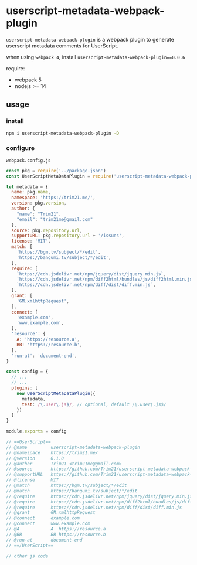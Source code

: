 # userscript-metadata-webpack-plugin

`userscript-metadata-webpack-plugin` is a webpack plugin to
generate userscript metadata comments for UserScript.

when using `webpack 4`, install `userscript-metadata-webpack-plugin==0.0.6`

require:
- webpack 5
- nodejs >= 14

## usage

### install

```bash
npm i userscript-metadata-webpack-plugin -D
```

### configure

`webpack.config.js`

```javascript
const pkg = require('../package.json')
const UserScriptMetaDataPlugin = require('userscript-metadata-webpack-plugin')

let metadata = {
  name: pkg.name,
  namespace: 'https://trim21.me/',
  version: pkg.version,
  author: {
    "name": "Trim21",
    "email": "trim21me@gmail.com"
  },
  source: pkg.repository.url,
  supportURL: pkg.repository.url + '/issues',
  license: 'MIT',
  match: [
    'https://bgm.tv/subject/*/edit',
    'https://bangumi.tv/subject/*/edit',
  ],
  require: [
    `https://cdn.jsdelivr.net/npm/jquery/dist/jquery.min.js`,
    `https://cdn.jsdelivr.net/npm/diff2html/bundles/js/diff2html.min.js`,
    `https://cdn.jsdelivr.net/npm/diff/dist/diff.min.js`,
  ],
  grant: [
    'GM.xmlhttpRequest',
  ],
  connect: [
    'example.com',
    'www.example.com',
  ],
  'resource': {
    A: 'https://resource.a',
    BB: 'https://resource.b',
  },
  'run-at': 'document-end',
}

const config = {
  // ...
  // ...
  plugins: [
    new UserScriptMetaDataPlugin({
      metadata,
      test: /\.user\.js$/, // optional, default /\.user\.js$/
    })
  ]
}

module.exports = config

```

```javascript
// ==UserScript==
// @name         userscript-metadata-webpack-plugin
// @namespace    https://trim21.me/
// @version      0.1.0
// @author       Trim21 <trim21me@gmail.com>
// @source       https://github.com/Trim21/userscript-metadata-webpack-plugin
// @supportURL   https://github.com/Trim21/userscript-metadata-webpack-plugin/issues
// @license      MIT
// @match        https://bgm.tv/subject/*/edit
// @match        https://bangumi.tv/subject/*/edit
// @require      https://cdn.jsdelivr.net/npm/jquery/dist/jquery.min.js
// @require      https://cdn.jsdelivr.net/npm/diff2html/bundles/js/diff2html.min.js
// @require      https://cdn.jsdelivr.net/npm/diff/dist/diff.min.js
// @grant        GM.xmlhttpRequest
// @connect      example.com
// @connect      www.example.com
// @A            A  https://resource.a
// @BB           BB https://resource.b
// @run-at       document-end
// ==/UserScript==

// other js code
```
